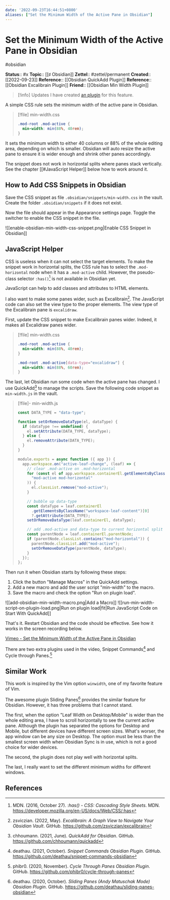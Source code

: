 ```yaml
---
date: '2022-09-23T16:44:51+0800'
aliases: ["Set the Minimum Width of the Active Pane in Obsidian"]
---
```


# Set the Minimum Width of the Active Pane in Obsidian

#obsidian

**Status**:: #x
**Topic**:: [[♯ Obsidian]]
**Zettel**:: #zettel/permanent
**Created**:: [[2022-09-23]]
**Reference**:: [[Obsidian QuickAdd Plugin]]
**Reference**:: [[Obsidian Excalibrain Plugin]]
**Friend**:: [[Obsidian Min Width Plugin]]


> [!info] Updates
> I have created [an plugin](https://github.com/doitian/obsidian-min-width) for this feature.

A simple CSS rule sets the minimum width of the active pane in Obsidian.

<!--more-->


> [!file] min-width.css
> ```css
> .mod-root .mod-active {
>   min-width: min(88%, 40rem);
> }
> ```

It sets the minimum width to either 40 columns or 88% of the whole editing area, depending on which is smaller. Obsidian will auto resize the active pane to ensure it is wider enough and shrink other panes accordingly.

The snippet does not work in horizontal splits where panes stack vertically. See the chapter [[#JavaScript Helper]] below how to work around it.

## How to Add CSS Snippets in Obsidian

Save the CSS snippet as file `.obsidian/snippets/min-width.css` in the vault. Create the folder `.obsidian/snippets` if it does not exist.

Now the file should appear in the Appearance settings page. Toggle the switcher to enable the CSS snippet in the file.

![[enable-obsidian-min-width-css-snippet.png|Enable CSS Snippet in Obsidian]]

## JavaScript Helper

CSS is useless when it can not select the target elements. To make the snippet work in horizontal splits, the CSS rule has to select the `.mod-horizontal` node when it has a `.mod-active` child. However, the pseudo-class selector `:has()`[^1] is not available in Obsidian yet.

JavaScript can help to add classes and attributes to HTML elements.

I also want to make some panes wider, such as Excalibrain[^2]. The JavaScript code can also set the view type to the proper elements. The view type of the Excalibrain pane is `excalidraw`.

First, update the CSS snippet to make Excalibrain panes wider. Indeed, it makes all Excalidraw panes wider.


> [!file] min-width.css
> ```css
> .mod-root .mod-active {
>   min-width: min(88%, 40rem);
> }
>
> .mod-root .mod-active[data-type="excalidraw"] {
>   min-width: min(88%, 60rem);
> }
> ```

The last, let Obsidian run some code when the active pane has changed. I use QuickAdd[^3] to manage the scripts. Save the following code snippet as `min-width.js` in the vault.

> [!file]- min-width.js
> ```javascript
> const DATA_TYPE = "data-type";
>
> function setOrRemoveDataType(el, dataType) {
>   if (dataType !== undefined) {
>     el.setAttribute(DATA_TYPE, dataType);
>   } else {
>     el.removeAttribute(DATA_TYPE);
>   }
> }
>
> module.exports = async function ({ app }) {
>   app.workspace.on("active-leaf-change", (leaf) => {
>     // clear .mod-active on .mod-horizontal
>     for (const el of app.workspace.containerEl.getElementsByClassName(
>       "mod-active mod-horizontal"
>     )) {
>       el.classList.remove("mod-active");
>     }
>
>     // bubble up data-type
>     const dataType = leaf.containerEl
>       .getElementsByClassName("workspace-leaf-content")[0]
>       ?.getAttribute(DATA_TYPE);
>     setOrRemoveDataType(leaf.containerEl, dataType);
>
>     // add .mod-active and data-type to current horizontal split container
>     const parentNode = leaf.containerEl.parentNode;
>     if (parentNode.classList.contains("mod-horizontal")) {
>       parentNode.classList.add("mod-active");
>       setOrRemoveDataType(parentNode, dataType);
>     }
>   });
> };
> ```

Then run it when Obsidian starts by following these steps:

1. Click the button "Manage Macros" in the QuickAdd settings.
2. Add a new macro and add the user script "min-width" to the macro.
3. Save the macro and check the option "Run on plugin load".

![[add-obsidian-min-width-macro.png|Add a Macro]]
![[run-min-width-script-on-plugin-load.png|Run on plugin load|fit|Run JavaScript Code on Start With QuickAdd]]

That's it. Restart Obsidian and the code should be effective. See how it works in the screen recording below.

[Vimeo - Set the Minimum Width of the Active Pane in Obsidian](https://vimeo.com/752964835)

There are two extra plugins used in the video, Snippet Commands[^4] and Cycle through Panes.[^5]

## Similar Work

This work is inspired by the Vim option `winwidth`, one of my favorite feature of Vim.

The awesome plugin Sliding Panes[^6] provides the similar feature for Obsidian. However, it has three problems that I cannot stand.

The first, when the option "Leaf Width on Desktop/Mobile" is wider than the whole editing area, I have to scroll horizontally to see the current active pane. Although the plugin has separated the options for Desktop and Mobile, but different devices have different screen sizes. What's worser, the app window can be any size on Desktop. The option must be less than the smallest screen width when Obsidian Sync is in use, which is not a good choice for wider devices.

The second, the plugin does not play well with horizontal splits.

The last, I really want to set the different minimum widths for different windows.

## References

[^1]: MDN. (2016, October 27). :_has() - CSS: Cascading Style Sheets_. MDN. https://developer.mozilla.org/en-US/docs/Web/CSS/:has
[^2]: zsviczian. (2022, May). _Excalibrain: A Graph View to Navigate Your Obsidian Vault_. GitHub. https://github.com/zsviczian/excalibrain
[^3]: chhoumann. (2021, June). _QuickAdd for Obsidian_. GitHub. https://github.com/chhoumann/quickadd
[^4]: deathau. (2021, October). _Snippet Commands Obsidian Plugin_. GitHub. https://github.com/deathau/snippet-commands-obsidian
[^5]: phibr0. (2020, November). _Cycle Through Panes Obsidian Plugin_. GitHub. https://github.com/phibr0/cycle-through-panes
[^6]: deathau. (2020, October). _Sliding Panes (Andy Matuschak Mode) Obsidian Plugin_. GitHub. https://github.com/deathau/sliding-panes-obsidian
